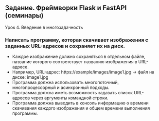## Задание. Фреймворки Flask и FastAPI (семинары)
Урок 4. Введение в многозадачность
### Написать программу, которая скачивает изображения с заданных URL-адресов и сохраняет их на диск. 
- Каждое изображение должно сохраняться в отдельном файле, 
  название которого соответствует названию изображения в URL-адресе.
- Например, URL-адрес: https://example/images/image1.jpg -> файл на диске: image1.jpg
-  Программа должна использовать многопоточный, многопроцессорный и асинхронный подходы.
-  Программа должна иметь возможность задавать список URL-адресов через аргументы командной строки.
-  Программа должна выводить в консоль информацию о времени скачивания каждого изображения 
  и общем времени выполнения программы.